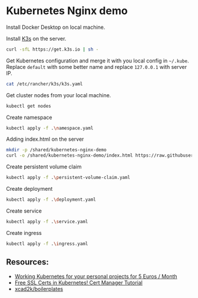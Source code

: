 # Kubernetes Nginx demo

Install Docker Desktop on local machine.

Install [K3s](https://k3s.io/) on the server.

```bash
curl -sfL https://get.k3s.io | sh -
```

Get Kubernetes configuration and merge it with you local config in `~/.kube`.
Replace `default` with some better name and replace `127.0.0.1` with server IP.
```bash
cat /etc/rancher/k3s/k3s.yaml
```

Get cluster nodes from your local machine.
```bash
kubectl get nodes
```

Create namespace
```bash
kubectl apply -f .\namespace.yaml
```

Adding index.html on the server
```bash
mkdir -p /shared/kubernetes-nginx-demo
curl -o /shared/kubernetes-nginx-demo/index.html https://raw.githubusercontent.com/mucsi96/vpsfiles/main/kubernetes-nginx-demo/src/index.html
```

Create persistent volume claim
```bash
kubectl apply -f .\persistent-volume-claim.yaml
```

Create deployment
```bash
kubectl apply -f .\deployment.yaml
```

Create service
```bash
kubectl apply -f .\service.yaml 
```

Create ingress
```bash
kubectl apply -f .\ingress.yaml 
```




## Resources:

- [Working Kubernetes for your personal projects for 5 Euros / Month](https://levelup.gitconnected.com/working-kubernetes-for-your-personal-projects-for-5-euros-month-badb0d648c2c)
- [Free SSL Certs in Kubernetes! Cert Manager Tutorial](https://www.youtube.com/watch?v=DvXkD0f-lhY&t=347s)
- [xcad2k/boilerplates](https://github.com/xcad2k/boilerplates/tree/main/kubernetes)


